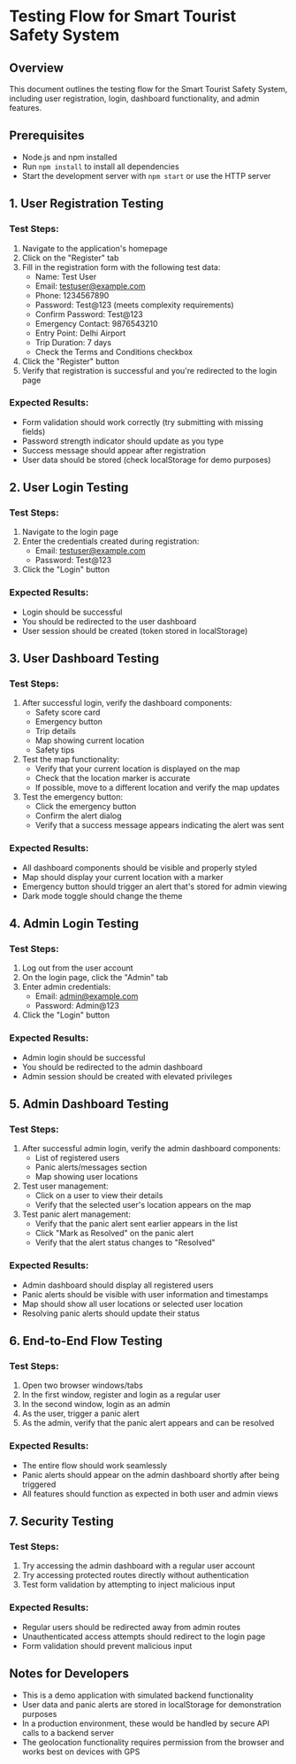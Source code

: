 # Testing Flow for Smart Tourist Safety System

## Overview
This document outlines the testing flow for the Smart Tourist Safety System, including user registration, login, dashboard functionality, and admin features.

## Prerequisites
- Node.js and npm installed
- Run `npm install` to install all dependencies
- Start the development server with `npm start` or use the HTTP server

## 1. User Registration Testing

### Test Steps:
1. Navigate to the application's homepage
2. Click on the "Register" tab
3. Fill in the registration form with the following test data:
   - Name: Test User
   - Email: testuser@example.com
   - Phone: 1234567890
   - Password: Test@123 (meets complexity requirements)
   - Confirm Password: Test@123
   - Emergency Contact: 9876543210
   - Entry Point: Delhi Airport
   - Trip Duration: 7 days
   - Check the Terms and Conditions checkbox
4. Click the "Register" button
5. Verify that registration is successful and you're redirected to the login page

### Expected Results:
- Form validation should work correctly (try submitting with missing fields)
- Password strength indicator should update as you type
- Success message should appear after registration
- User data should be stored (check localStorage for demo purposes)

## 2. User Login Testing

### Test Steps:
1. Navigate to the login page
2. Enter the credentials created during registration:
   - Email: testuser@example.com
   - Password: Test@123
3. Click the "Login" button

### Expected Results:
- Login should be successful
- You should be redirected to the user dashboard
- User session should be created (token stored in localStorage)

## 3. User Dashboard Testing

### Test Steps:
1. After successful login, verify the dashboard components:
   - Safety score card
   - Emergency button
   - Trip details
   - Map showing current location
   - Safety tips
2. Test the map functionality:
   - Verify that your current location is displayed on the map
   - Check that the location marker is accurate
   - If possible, move to a different location and verify the map updates
3. Test the emergency button:
   - Click the emergency button
   - Confirm the alert dialog
   - Verify that a success message appears indicating the alert was sent

### Expected Results:
- All dashboard components should be visible and properly styled
- Map should display your current location with a marker
- Emergency button should trigger an alert that's stored for admin viewing
- Dark mode toggle should change the theme

## 4. Admin Login Testing

### Test Steps:
1. Log out from the user account
2. On the login page, click the "Admin" tab
3. Enter admin credentials:
   - Email: admin@example.com
   - Password: Admin@123
4. Click the "Login" button

### Expected Results:
- Admin login should be successful
- You should be redirected to the admin dashboard
- Admin session should be created with elevated privileges

## 5. Admin Dashboard Testing

### Test Steps:
1. After successful admin login, verify the admin dashboard components:
   - List of registered users
   - Panic alerts/messages section
   - Map showing user locations
2. Test user management:
   - Click on a user to view their details
   - Verify that the selected user's location appears on the map
3. Test panic alert management:
   - Verify that the panic alert sent earlier appears in the list
   - Click "Mark as Resolved" on the panic alert
   - Verify that the alert status changes to "Resolved"

### Expected Results:
- Admin dashboard should display all registered users
- Panic alerts should be visible with user information and timestamps
- Map should show all user locations or selected user location
- Resolving panic alerts should update their status

## 6. End-to-End Flow Testing

### Test Steps:
1. Open two browser windows/tabs
2. In the first window, register and login as a regular user
3. In the second window, login as an admin
4. As the user, trigger a panic alert
5. As the admin, verify that the panic alert appears and can be resolved

### Expected Results:
- The entire flow should work seamlessly
- Panic alerts should appear on the admin dashboard shortly after being triggered
- All features should function as expected in both user and admin views

## 7. Security Testing

### Test Steps:
1. Try accessing the admin dashboard with a regular user account
2. Try accessing protected routes directly without authentication
3. Test form validation by attempting to inject malicious input

### Expected Results:
- Regular users should be redirected away from admin routes
- Unauthenticated access attempts should redirect to the login page
- Form validation should prevent malicious input

## Notes for Developers

- This is a demo application with simulated backend functionality
- User data and panic alerts are stored in localStorage for demonstration purposes
- In a production environment, these would be handled by secure API calls to a backend server
- The geolocation functionality requires permission from the browser and works best on devices with GPS